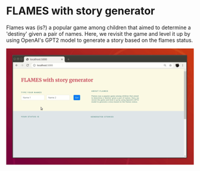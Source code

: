 # FLAMES with story generator

Flames was (is?) a popular game among children that aimed to determine a 'destiny' given a pair of names. Here, we revisit the game and level it up by using OpenAI's GPT2 model to generate a story based on the flames status.

![](flames-2.gif)